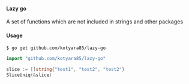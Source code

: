 #### Lazy go
A set of functions which are not included in strings and other packages

#### Usage

`$ go get github.com/kotyara85/lazy-go`

```go
import "github.com/kotyara85/lazy-go"

slice := []string{"test1", "test2", "test2"}
SliceUniq(&slice)
```
